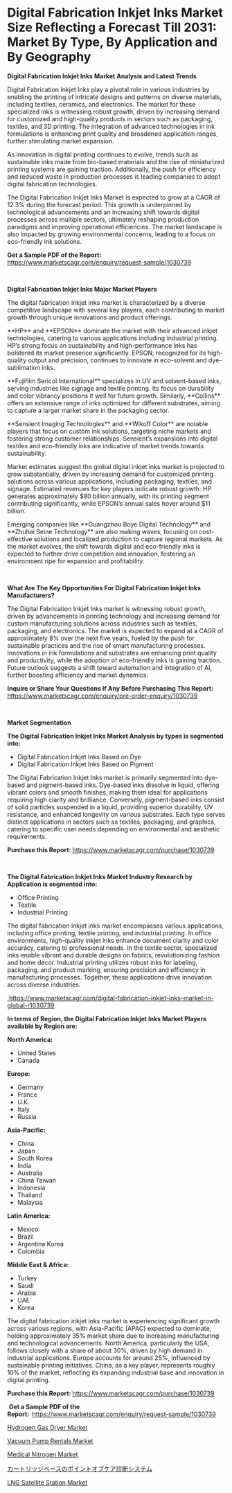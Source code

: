 <p><h1>Digital Fabrication Inkjet Inks Market Size Reflecting a Forecast Till 2031: Market By Type, By Application and By Geography</h1></p><p><strong>Digital Fabrication Inkjet Inks Market Analysis and Latest Trends</strong></p>
<p><p>Digital Fabrication Inkjet Inks play a pivotal role in various industries by enabling the printing of intricate designs and patterns on diverse materials, including textiles, ceramics, and electronics. The market for these specialized inks is witnessing robust growth, driven by increasing demand for customized and high-quality products in sectors such as packaging, textiles, and 3D printing. The integration of advanced technologies in ink formulations is enhancing print quality and broadened application ranges, further stimulating market expansion.</p><p>As innovation in digital printing continues to evolve, trends such as sustainable inks made from bio-based materials and the rise of miniaturized printing systems are gaining traction. Additionally, the push for efficiency and reduced waste in production processes is leading companies to adopt digital fabrication technologies.</p><p>The Digital Fabrication Inkjet Inks Market is expected to grow at a CAGR of 12.3% during the forecast period. This growth is underpinned by technological advancements and an increasing shift towards digital processes across multiple sectors, ultimately reshaping production paradigms and improving operational efficiencies. The market landscape is also impacted by growing environmental concerns, leading to a focus on eco-friendly ink solutions.</p></p>
<p><strong>Get a Sample PDF of the Report:&nbsp;</strong> <a href="https://www.marketscagr.com/enquiry/request-sample/1030739">https://www.marketscagr.com/enquiry/request-sample/1030739</a></p>
<p>&nbsp;</p>
<p><strong>Digital Fabrication Inkjet Inks Major Market Players</strong></p>
<p><p>The digital fabrication inkjet inks market is characterized by a diverse competitive landscape with several key players, each contributing to market growth through unique innovations and product offerings.</p><p>**HP** and **EPSON** dominate the market with their advanced inkjet technologies, catering to various applications including industrial printing. HP’s strong focus on sustainability and high-performance inks has bolstered its market presence significantly. EPSON, recognized for its high-quality output and precision, continues to innovate in eco-solvent and dye-sublimation inks.</p><p>**Fujifilm Sericol International** specializes in UV and solvent-based inks, serving industries like signage and textile printing. Its focus on durability and color vibrancy positions it well for future growth. Similarly, **Collins** offers an extensive range of inks optimized for different substrates, aiming to capture a larger market share in the packaging sector.</p><p>**Sensient Imaging Technologies** and **Wikoff Color** are notable players that focus on custom ink solutions, targeting niche markets and fostering strong customer relationships. Sensient’s expansions into digital textiles and eco-friendly inks are indicative of market trends towards sustainability.</p><p>Market estimates suggest the global digital inkjet inks market is projected to grow substantially, driven by increasing demand for customized printing solutions across various applications, including packaging, textiles, and signage. Estimated revenues for key players indicate robust growth: HP generates approximately $80 billion annually, with its printing segment contributing significantly, while EPSON’s annual sales hover around $11 billion.</p><p>Emerging companies like **Guangzhou Boye Digital Technology** and **Zhuhai Seine Technology** are also making waves, focusing on cost-effective solutions and localized production to capture regional markets. As the market evolves, the shift towards digital and eco-friendly inks is expected to further drive competition and innovation, fostering an environment ripe for expansion and profitability.</p></p>
<p>&nbsp;</p>
<p><strong>What Are The Key Opportunities For Digital Fabrication Inkjet Inks Manufacturers?</strong></p>
<p><p>The Digital Fabrication Inkjet Inks market is witnessing robust growth, driven by advancements in printing technology and increasing demand for custom manufacturing solutions across industries such as textiles, packaging, and electronics. The market is expected to expand at a CAGR of approximately 8% over the next five years, fueled by the push for sustainable practices and the rise of smart manufacturing processes. Innovations in ink formulations and substrates are enhancing print quality and productivity, while the adoption of eco-friendly inks is gaining traction. Future outlook suggests a shift toward automation and integration of AI, further boosting efficiency and market dynamics.</p></p>
<p><strong>Inquire or Share Your Questions If Any Before Purchasing This Report:</strong> <a href="https://www.marketscagr.com/enquiry/pre-order-enquiry/1030739">https://www.marketscagr.com/enquiry/pre-order-enquiry/1030739</a></p>
<p>&nbsp;</p>
<p><strong>Market Segmentation</strong></p>
<p><strong>The Digital Fabrication Inkjet Inks Market Analysis by types is segmented into:</strong></p>
<p><ul><li>Digital Fabrication Inkjet Inks Based on Dye</li><li>Digital Fabrication Inkjet Inks Based on Pigment</li></ul></p>
<p><p>The Digital Fabrication Inkjet Inks market is primarily segmented into dye-based and pigment-based inks. Dye-based inks dissolve in liquid, offering vibrant colors and smooth finishes, making them ideal for applications requiring high clarity and brilliance. Conversely, pigment-based inks consist of solid particles suspended in a liquid, providing superior durability, UV resistance, and enhanced longevity on various substrates. Each type serves distinct applications in sectors such as textiles, packaging, and graphics, catering to specific user needs depending on environmental and aesthetic requirements.</p></p>
<p><strong>Purchase this Report:&nbsp;</strong><a href="https://www.marketscagr.com/purchase/1030739">https://www.marketscagr.com/purchase/1030739</a></p>
<p>&nbsp;</p>
<p><strong>The Digital Fabrication Inkjet Inks Market Industry Research by Application is segmented into:</strong></p>
<p><ul><li>Office Printing</li><li>Textile</li><li>Industrial Printing</li></ul></p>
<p><p>The digital fabrication inkjet inks market encompasses various applications, including office printing, textile printing, and industrial printing. In office environments, high-quality inkjet inks enhance document clarity and color accuracy, catering to professional needs. In the textile sector, specialized inks enable vibrant and durable designs on fabrics, revolutionizing fashion and home decor. Industrial printing utilizes robust inks for labeling, packaging, and product marking, ensuring precision and efficiency in manufacturing processes. Together, these applications drive innovation across diverse industries.</p></p>
<p><a href="https://www.marketscagr.com/digital-fabrication-inkjet-inks-market-in-global-r1030739">&nbsp;https://www.marketscagr.com/digital-fabrication-inkjet-inks-market-in-global-r1030739</a></p>
<p><strong>In terms of Region, the Digital Fabrication Inkjet Inks Market Players available by Region are:</strong></p>
<p>
    <p> <strong> North America: </strong>
        <ul>
            <li>United States</li>
            <li>Canada</li>
        </ul>
        </p> 
    <p> <strong> Europe: </strong>
        <ul>
            <li>Germany</li>
            <li>France</li>
            <li>U.K.</li>
            <li>Italy</li>
            <li>Russia</li>
        </ul>
        </p> 
    <p> <strong> Asia-Pacific: </strong>
        <ul>
            <li>China</li>
            <li>Japan</li>
            <li>South Korea</li>
            <li>India</li>
            <li>Australia</li>
            <li>China Taiwan</li>
            <li>Indonesia</li>
            <li>Thailand</li>
            <li>Malaysia</li>
        </ul>
        </p> 
    <p> <strong> Latin America: </strong>
        <ul>
            <li>Mexico</li>
            <li>Brazil</li>
            <li>Argentina Korea</li>
            <li>Colombia</li>
        </ul>
        </p> 
    <p> <strong> Middle East & Africa: </strong>
        <ul>
            <li>Turkey</li>
            <li>Saudi</li>
            <li>Arabia</li>
            <li>UAE</li>
            <li>Korea</li>
        </ul>
    </p>
    </p>
<p><p>The digital fabrication inkjet inks market is experiencing significant growth across various regions, with Asia-Pacific (APAC) expected to dominate, holding approximately 35% market share due to increasing manufacturing and technological advancements. North America, particularly the USA, follows closely with a share of about 30%, driven by high demand in industrial applications. Europe accounts for around 25%, influenced by sustainable printing initiatives. China, as a key player, represents roughly 10% of the market, reflecting its expanding industrial base and innovation in digital printing.</p></p>
<p><strong>Purchase this Report: </strong><a href="https://www.marketscagr.com/purchase/1030739">https://www.marketscagr.com/purchase/1030739</a></p>
<p>&nbsp;<strong>Get a Sample PDF of the Report:&nbsp;&nbsp;</strong><a href="https://www.marketscagr.com/enquiry/request-sample/1030739">https://www.marketscagr.com/enquiry/request-sample/1030739</a></p>
<p><strong></strong></p>
<p><p><a href="https://medium.com/@stephen.russell7684/the-hydrogen-gas-dryer-market-insights-report-offers-an-in-depth-and-thorough-analysis-of-the-f2adfe132c01">Hydrogen Gas Dryer Market</a></p><p><a href="https://www.linkedin.com/pulse/how-regions-adapting-vacuum-pump-rentals-market-global-trends-oadsf?trackingId=tV4KSyPBSQG6GXW034Sudg%3D%3D">Vacuum Pump Rentals Market</a></p><p><a href="https://issuu.com/reportprime-2/docs/medical-nitrogen-market-size-2030.p_6874a2756b2895">Medical Nitrogen Market</a></p><p><a href="https://medium.com/@larrylemkert567/cartridge-based-point-of-care-diagnostics-system-4f0c729df6d4">カートリッジベースのポイントオブケア診断システム</a></p><p><a href="https://medium.com/@stephen.russell7684/the-lng-satellite-station-market-research-report-provides-an-in-depth-and-up-to-date-analysis-of-5135c54de02e">LNG Satellite Station Market</a></p></p>